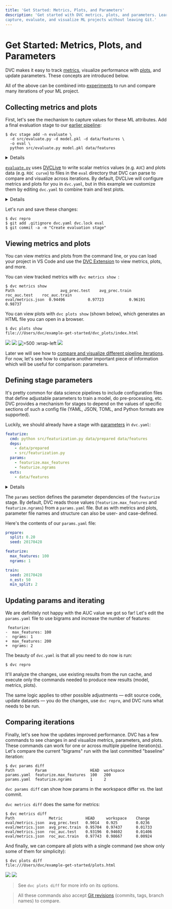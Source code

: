 ```yaml
---
title: 'Get Started: Metrics, Plots, and Parameters'
description: 'Get started with DVC metrics, plots, and parameters. Learn how to
capture, evaluate, and visualize ML projects without leaving Git.'
---
```


# Get Started: Metrics, Plots, and Parameters

DVC makes it easy to track [metrics](/doc/command-reference/metrics), visualize
performance with [plots](/doc/command-reference/plots), and update
<abbr>parameters</abbr>. These concepts are introduced below.

<admon type="tip">

All of the above can be combined into [experiments] to run and compare many
iterations of your ML project.

[experiments]: /doc/start/experiments

</admon>

## Collecting metrics and plots

First, let's see the mechanism to capture values for these ML attributes. Add a
final evaluation stage to our [earlier pipeline]:

```cli
$ dvc stage add -n evaluate \
  -d src/evaluate.py -d model.pkl -d data/features \
  -o eval \
  python src/evaluate.py model.pkl data/features
```

[earlier pipeline]: /doc/start/data-management/data-pipelines

<details>

### 💡 Expand to get a peek under the hood

`dvc stage add` will generates this new stage in the `dvc.yaml` file:

```yaml
evaluate:
  cmd: python src/evaluate.py model.pkl data/features
  deps:
    - data/features
    - model.pkl
    - src/evaluate.py
  outs:
    - eval
```

We cache your metrics and plots files with DVC, by making `eval` directory as a
stage output the same way outputs were added in previous stages. This is the
easiest way to handle this, and if amount of files and size is growing it
doesn't affect your Git history. Alternatively it could be setup in more
granular way to track certain metrics files or plots in Git, while other files
could still be tracked by DVC.

</details>

[`evaluate.py`] uses [DVCLive] to write scalar metrics values (e.g. `AUC`) and
plots data (e.g. `ROC curve`) to files in the `eval` directory that DVC can
parse to compare and visualize across iterations. By default, DVCLive will
configure metrics and plots for you in `dvc.yaml`, but in this example we
customize them by editing `dvc.yaml` to combine train and test plots.

<details>

### 💡 Expand to see how to customize metrics and plots

To combine train and test data, and to set other custom attributes like titles,
first disable DVCLive's default configuration by opening `src/evaluate.py`,
finding `with Live(EVAL_PATH) as live:`, and modifying it to
`with Live(EVAL_PATH, dvcyaml=False) as live:`. Then add the following custom
configuration to `dvc.yaml`:

<!-- prettier-ignore-start -->
```yaml
metrics:
- eval/metrics.json
plots:
- ROC:
    template: simple
    x: fpr
    y:
      eval/plots/sklearn/roc/train.json: tpr
      eval/plots/sklearn/roc/test.json: tpr
- Confusion-Matrix:
    template: confusion
    x: actual
    y:
      eval/plots/sklearn/cm/train.json: predicted
      eval/plots/sklearn/cm/test.json: predicted
- Precision-Recall:
    template: simple
    x: recall
    y:
      eval/plots/sklearn/prc/train.json: precision
      eval/plots/sklearn/prc/test.json: precision
- eval/plots/images/importance.png
```
<!-- prettier-ignore-end -->

This flexibility to define your own metrics and plots configuration means that
you can even [generate your own] metrics and plots data without using DVCLive!

</details>

Let's run and save these changes:

```cli
$ dvc repro
$ git add .gitignore dvc.yaml dvc.lock eval
$ git commit -a -m "Create evaluation stage"
```

## Viewing metrics and plots

You can view metrics and plots from the command line, or you can load your
project in VS Code and use the [DVC Extension] to view metrics, plots, and more.

You can view tracked metrics with `dvc metrics show `:

```dvc
$ dvc metrics show
Path                    avg_prec.test    avg_prec.train    roc_auc.test    roc_auc.train
eval/metrics.json  0.94496          0.97723           0.96191         0.98737
```

You can view plots with `dvc plots show` (shown below), which generates an HTML
file you can open in a browser.

```cli
$ dvc plots show
file:///Users/dvc/example-get-started/dvc_plots/index.html
```

![](/img/plots_prc_get_started_show.svg)
![](/img/plots_roc_get_started_show.svg)
![](/img/plots_importance_get_started_show.png '=500 :wrap-left')
![](/img/plots_cm_get_started_show.svg)

[`evaluate.py`]:
  https://github.com/iterative/example-get-started/blob/main/src/evaluate.py
[generate your own]: /doc/user-guide/experiment-management/visualizing-plots

Later we will see how to
[compare and visualize different pipeline iterations](#comparing-iterations).
For now, let's see how to capture another important piece of information which
will be useful for comparison: parameters.

[dvclive]: /doc/dvclive
[`roc_curve`]:
  https://scikit-learn.org/stable/modules/generated/sklearn.metrics.roc_curve.html
[`confusion_matrix`]:
  https://scikit-learn.org/stable/modules/generated/sklearn.metrics.confusion_matrix.html
[plots files]: /doc/user-guide/project-structure/dvcyaml-files#plots
[dvc extension]:
  https://marketplace.visualstudio.com/items?itemName=Iterative.dvc

## Defining stage parameters

It's pretty common for data science pipelines to include configuration files
that define adjustable parameters to train a model, do pre-processing, etc. DVC
provides a mechanism for stages to depend on the values of specific sections of
such a config file (YAML, JSON, TOML, and Python formats are supported).

Luckily, we should already have a stage with
[parameters](/doc/command-reference/params) in `dvc.yaml`:

```yaml
featurize:
  cmd: python src/featurization.py data/prepared data/features
  deps:
    - data/prepared
    - src/featurization.py
  params:
    - featurize.max_features
    - featurize.ngrams
  outs:
    - data/features
```

<details>

### ⚙️ Expand to recall how it was generated.

The `featurize` stage was created with this `dvc stage add` command. Notice the
argument sent to the `-p` option (short for `--params`):

```cli
$ dvc stage add -n featurize \
          -p featurize.max_features,featurize.ngrams \
          -d src/featurization.py -d data/prepared \
          -o data/features \
          python src/featurization.py data/prepared data/features
```

</details>

The `params` section defines the parameter dependencies of the `featurize`
stage. By default, DVC reads those values (`featurize.max_features` and
`featurize.ngrams`) from a `params.yaml` file. But as with metrics and plots,
parameter file names and structure can also be user- and case-defined.

Here's the contents of our `params.yaml` file:

```yaml
prepare:
  split: 0.20
  seed: 20170428

featurize:
  max_features: 100
  ngrams: 1

train:
  seed: 20170428
  n_est: 50
  min_split: 2
```

## Updating params and iterating

We are definitely not happy with the AUC value we got so far! Let's edit the
`params.yaml` file to use bigrams and increase the number of features:

```git
 featurize:
-  max_features: 100
-  ngrams: 1
+  max_features: 200
+  ngrams: 2
```

The beauty of `dvc.yaml` is that all you need to do now is run:

```cli
$ dvc repro
```

It'll analyze the changes, use existing results from the <abbr>run cache</abbr>,
and execute only the commands needed to produce new results (model, metrics,
plots).

The same logic applies to other possible adjustments — edit source code, update
datasets — you do the changes, use `dvc repro`, and DVC runs what needs to be
run.

## Comparing iterations

Finally, let's see how the updates improved performance. DVC has a few commands
to see changes in and visualize metrics, parameters, and plots. These commands
can work for one or across multiple pipeline iteration(s). Let's compare the
current "bigrams" run with the last committed "baseline" iteration:

```cli
$ dvc params diff
Path         Param                   HEAD  workspace
params.yaml  featurize.max_features  100   200
params.yaml  featurize.ngrams        1     2
```

`dvc params diff` can show how params in the workspace differ vs. the last
commit.

`dvc metrics diff` does the same for metrics:

```cli
$ dvc metrics diff
Path               Metric          HEAD     workspace    Change
eval/metrics.json  avg_prec.test   0.9014   0.925        0.0236
eval/metrics.json  avg_prec.train  0.95704  0.97437      0.01733
eval/metrics.json  roc_auc.test    0.93196  0.94602      0.01406
eval/metrics.json  roc_auc.train   0.97743  0.98667      0.00924
```

And finally, we can compare all plots with a single command (we show only some
of them for simplicity):

```cli
$ dvc plots diff
file:///Users/dvc/example-get-started/plots.html
```

![](/img/plots_prc_get_started_diff.svg)
![](/img/plots_importance_get_started_diff.png)

> See `dvc plots diff` for more info on its options.

> All these commands also accept
> [Git revisions](https://git-scm.com/docs/gitrevisions) (commits, tags, branch
> names) to compare.
